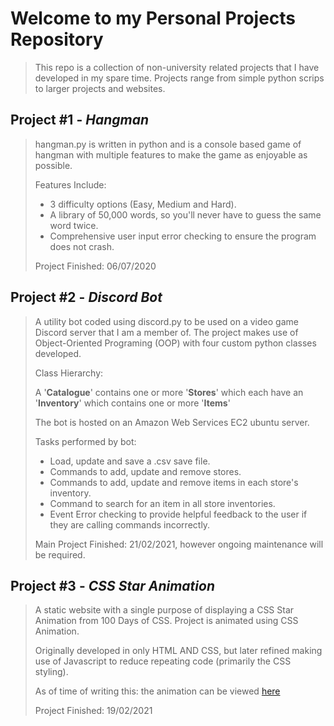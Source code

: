 # Welcome to my Personal Projects Repository

> This repo is a collection of non-university related projects that I have developed in my spare time.
> Projects range from simple python scrips to larger projects and websites.

## Project #1 - *Hangman*

> hangman.py is written in python and is a console based game of hangman with multiple features to make the game as
> enjoyable as possible.
>
> Features Include:
>
> - 3 difficulty options (Easy, Medium and Hard).
> - A library of 50,000 words, so you'll never have to guess the same word twice.
> - Comprehensive user input error checking to ensure the program does not crash.
>
> Project Finished: 06/07/2020

## Project #2 - *Discord Bot*

> A utility bot coded using discord.py to be used on a video game Discord server that I am a member of.
> The project makes use of Object-Oriented Programing (OOP) with four custom python classes developed.
>
> Class Hierarchy:
>
> A '**Catalogue**' contains one or more '**Stores**' which each have an '**Inventory**' which contains one or more '**Items**'
>
> The bot is hosted on an Amazon Web Services EC2 ubuntu server.
>
> Tasks performed by bot:
>
> - Load, update and save a .csv save file.
> - Commands to add, update and remove stores.
> - Commands to add, update and remove items in each store's inventory.
> - Command to search for an item in all store inventories.
> - Event Error checking to provide helpful feedback to the user if they are calling commands incorrectly.
>
> Main Project Finished: 21/02/2021, however ongoing maintenance will be required.

## Project #3 - *CSS Star Animation*

> A static website with a single purpose of displaying a CSS Star Animation from 100 Days of CSS.
> Project is animated using CSS Animation.
> 
> Originally developed in only HTML AND CSS, but later refined making use of Javascript to reduce repeating code 
> (primarily the CSS styling). 
> 
> As of time of writing this: the animation can be viewed [here](https://dev5394.d3ildzt53ob5rq.amplifyapp.com)
> 
> Project Finished: 19/02/2021